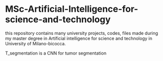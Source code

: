 # MSc-Artificial-Intelligence-for-science-and-technology
this repository contains many university projects, codes, files made during my master degree in Artificial intelligence for science and technology in University of Milano-bicocca.

T_segmentation is a CNN for tumor segmentation
